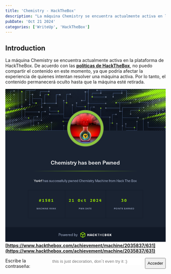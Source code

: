 ```yaml
---
title: 'Chemistry - HackTheBox'
description: "La máquina Chemistry se encuentra actualmente activa en la plataforma de HackTheBox. De acuerdo con las políticas de HackTheBox, no puedo compartir el contenido en este momento, ya que podría afectar la experiencia de quienes intentan resolver una máquina activa. Por lo tanto, el contenido permanecerá oculto hasta que la máquina esté retirada."
pubDate: 'Oct 21 2024'
categories: ['WriteUp', 'HackTheBox']
--- 
```


## Introduction

La máquina Chemistry se encuentra actualmente activa en la plataforma de HackTheBox. De acuerdo con las **[políticas de HackTheBox](https://help.hackthebox.com/en/articles/5188925-streaming-writeups-walkthrough-guidelines)**, no puedo compartir el contenido en este momento, ya que podría afectar la experiencia de quienes intentan resolver una máquina activa. Por lo tanto, el contenido permanecerá oculto hasta que la máquina esté retirada.

![Chemistry Yw4rf](../../../assets/HTB/Chemistry/chemistry-hackthebox.png)
**[https://www.hackthebox.com/achievement/machine/2035837/631](https://www.hackthebox.com/achievement/machine/2035837/631)**


<p class="container">
  <label for="password">Escribe la contraseña:</label>
  <input href="https://yw4rf.vercel.app/posts/htb/chemistry" type="password" id="password" placeholder="this is just decoration, don´t even try it :)">
  <button>Acceder</button>
</p>

<style>
    .container {
        display: flex;
        gap: 10px;
    }

    input {
        width: 60%;
        height: 20px;
        background: #fff;
        border: #fff;
        color: #000;
    }
</style>

<br>